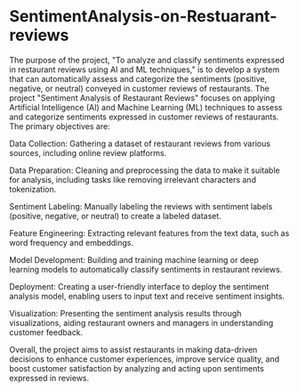 # SentimentAnalysis-on-Restuarant-reviews
  The purpose of the project, "To analyze and classify sentiments expressed in restaurant reviews using AI and ML techniques," is to develop a system that can automatically assess and categorize the sentiments (positive, negative, or neutral) conveyed in customer reviews of restaurants. The project "Sentiment Analysis of Restaurant Reviews" focuses on applying Artificial Intelligence (AI) and Machine Learning (ML) techniques to assess and categorize sentiments expressed in customer reviews of restaurants. The primary objectives are:

Data Collection: Gathering a dataset of restaurant reviews from various sources, including online review platforms.

Data Preparation: Cleaning and preprocessing the data to make it suitable for analysis, including tasks like removing irrelevant characters and tokenization.

Sentiment Labeling: Manually labeling the reviews with sentiment labels (positive, negative, or neutral) to create a labeled dataset.

Feature Engineering: Extracting relevant features from the text data, such as word frequency and embeddings.

Model Development: Building and training machine learning or deep learning models to automatically classify sentiments in restaurant reviews.

Deployment: Creating a user-friendly interface to deploy the sentiment analysis model, enabling users to input text and receive sentiment insights.

Visualization: Presenting the sentiment analysis results through visualizations, aiding restaurant owners and managers in understanding customer feedback.

Overall, the project aims to assist restaurants in making data-driven decisions to enhance customer experiences, improve service quality, and boost customer satisfaction by analyzing and acting upon sentiments expressed in reviews.
